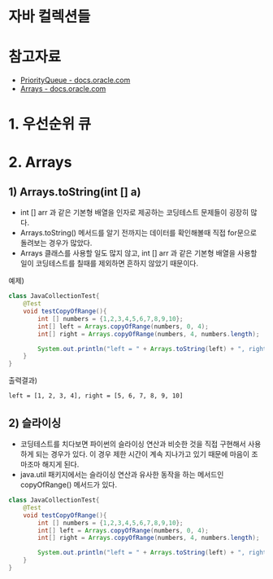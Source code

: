 # 자바 컬렉션들
# 참고자료
- [PriorityQueue - docs.oracle.com](https://docs.oracle.com/javase/7/docs/api/java/util/PriorityQueue.html)
- [Arrays - docs.oracle.com](https://docs.oracle.com/javase/7/docs/api/java/util/PriorityQueue.html) 

# 1. 우선순위 큐

# 2. Arrays
## 1) Arrays.toString(int [] a)
- int [] arr 과 같은 기본형 배열을 인자로 제공하는 코딩테스트 문제들이 굉장히 많다.
- Arrays.toString() 메서드를 알기 전까지는 데이터를 확인해볼때 직접 for문으로 돌려보는 경우가 많았다.
- Arrays 클래스를 사용할 일도 많지 않고, int [] arr 과 같은 기본형 배열을 사용할 일이 코딩테스트를 칠때를 제외하면 흔하지 않았기 때문이다.
  
예제)
```java
class JavaCollectionTest{
	@Test
	void testCopyOfRange(){
		int [] numbers = {1,2,3,4,5,6,7,8,9,10};
		int[] left = Arrays.copyOfRange(numbers, 0, 4);
		int[] right = Arrays.copyOfRange(numbers, 4, numbers.length);

		System.out.println("left = " + Arrays.toString(left) + ", right = " + Arrays.toString(right));
	}
}
``` 
  
출력결과)  
```plain
left = [1, 2, 3, 4], right = [5, 6, 7, 8, 9, 10]
```
## 2) 슬라이싱
- 코딩테스트를 치다보면 파이썬의 슬라이싱 연산과 비슷한 것을 직접 구현해서 사용하게 되는 경우가 있다. 이 경우 제한 시간이 계속 지나가고 있기 때문에 마음이 조마조마 해지게 된다.  
- java.util 패키지에서는 슬라이싱 연산과 유사한 동작을 하는 메서드인 copyOfRange() 메서드가 있다.  
```java
class JavaCollectionTest{
	@Test
	void testCopyOfRange(){
		int [] numbers = {1,2,3,4,5,6,7,8,9,10};
		int[] left = Arrays.copyOfRange(numbers, 0, 4);
		int[] right = Arrays.copyOfRange(numbers, 4, numbers.length);

		System.out.println("left = " + Arrays.toString(left) + ", right = " + Arrays.toString(right));
	}
}
``` 

